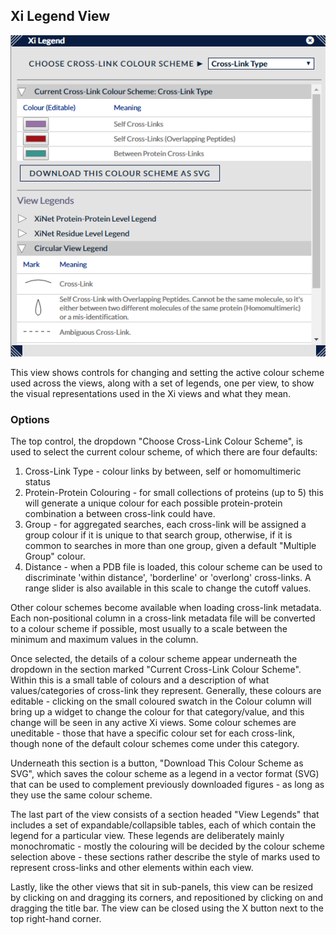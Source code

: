 ## Xi Legend View ##

![Legend View](../../img/legend.png "Xi Legend View")

This view shows controls for changing and setting the active colour scheme used across the views, along with a set of legends, one per view, to show the visual representations used in the Xi views and what they mean.


### Options ###

The top control, the dropdown "Choose Cross-Link Colour Scheme", is used to select the current colour scheme, of which there are four defaults:

1. Cross-Link Type - colour links by between, self or homomultimeric status
2. Protein-Protein Colouring - for small collections of proteins (up to 5) this will generate a unique colour for each possible protein-protein combination a between cross-link could have.
3. Group - for aggregated searches, each cross-link will be assigned a group colour if it is unique to that search group, otherwise, if it is common to searches in more than one group, given a default "Multiple Group" colour. 
4. Distance - when a PDB file is loaded, this colour scheme can be used to discriminate 'within distance', 'borderline' or 'overlong' cross-links. A range slider is also available in this scale to change the cutoff values.

Other colour schemes become available when loading cross-link metadata. Each non-positional column in a cross-link metadata file will be converted to a colour scheme if possible, most usually to a scale between the minimum and maximum values in the column.

Once selected, the details of a colour scheme appear underneath the dropdown in the section marked "Current Cross-Link Colour Scheme". Within this is a small table of colours and a description of what values/categories of cross-link they represent. Generally, these colours are editable - clicking on the small coloured swatch in the Colour column will bring up a widget to change the colour for that category/value, and this change will be seen in any active Xi views. Some colour schemes are uneditable - those that have a specific colour set for each cross-link, though none of the default colour schemes come under this category.

Underneath this section is a button, "Download This Colour Scheme as SVG", which saves the colour scheme as a legend in a vector format (SVG) that can be used to complement previously downloaded figures - as long as they use the same colour scheme.

The last part of the view consists of a section headed "View Legends" that includes a set of expandable/collapsible tables, each of which contain the legend for a particular view. These legends are deliberately mainly monochromatic - mostly the colouring will be decided by the colour scheme selection above - these sections rather describe the style of marks used to represent cross-links and other elements within each view.

Lastly, like the other views that sit in sub-panels, this view can be resized by clicking on and dragging its corners, and repositioned by clicking on and dragging the title bar. The view can be closed using the X button next to the top right-hand corner.






